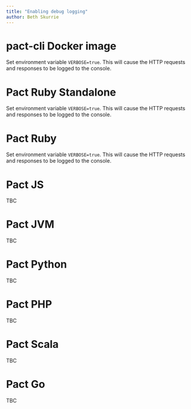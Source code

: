 ```yaml
---
title: "Enabling debug logging"
author: Beth Skurrie
---
```


# pact-cli Docker image

Set environment variable `VERBOSE=true`. This will cause the HTTP requests and responses to be logged to the console.

# Pact Ruby Standalone

Set environment variable `VERBOSE=true`. This will cause the HTTP requests and responses to be logged to the console.

# Pact Ruby

Set environment variable `VERBOSE=true`. This will cause the HTTP requests and responses to be logged to the console.

# Pact JS

TBC

# Pact JVM

TBC

# Pact Python

TBC

# Pact PHP

TBC

# Pact Scala

TBC

# Pact Go

TBC
